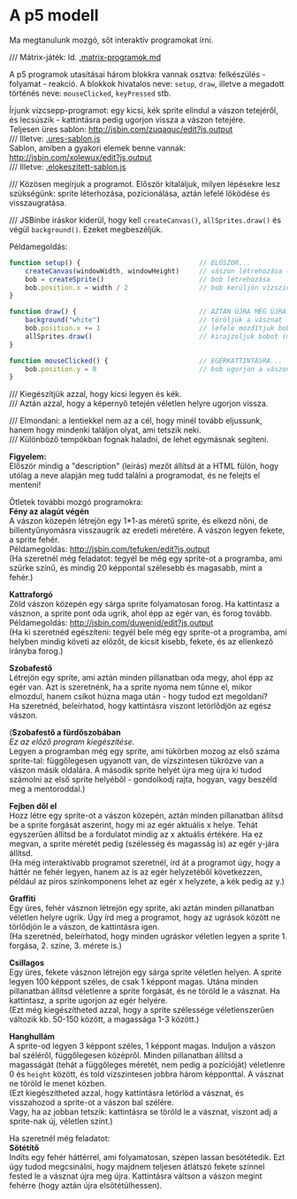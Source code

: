 # A p5 modell  

Ma megtanulunk mozgó, sőt interaktív programokat írni.  

/// Mátrix-játék: ld. [.matrix-programok.md](.matrix-programok.md)  

A p5 programok utasításai három blokkra vannak osztva: felkészülés - folyamat - reakció. A blokkok hivatalos neve: `setup`, `draw`, illetve a megadott történés neve: `mouseClicked`, `keyPressed` stb.  

Írjunk vízcsepp-programot: egy kicsi, kék sprite elindul a vászon tetejéről, és lecsúszik - kattintásra pedig ugorjon vissza a vászon tetejére.  
Teljesen üres sablon: http://jsbin.com/zuqaquc/edit?js,output  
/// Illetve: [.ures-sablon.js](.ures-sablon.js)  
Sablon, amiben a gyakori elemek benne vannak: http://jsbin.com/xolewux/edit?js,output  
/// Illetve: [.elokeszitett-sablon.js](.elokeszitett-sablon.js)  

/// Közösen megírjuk a programot. Először kitaláljuk, milyen lépésekre lesz szükségünk: sprite léterhozása, pozícionálása, aztán lefelé löködése és visszaugratása.  

/// JSBinbe íráskor kiderül, hogy kell `createCanvas()`, `allSprites.draw()` és végül `background()`. Ezeket megbeszéljük.  

Példamegoldás:  
```JavaScript
function setup() {                              // ELŐSZÖR...
    createCanvas(windowWidth, windowHeight)     // vászon létrehozása (minden programba kell)
    bob = createSprite()                        // bob létrehozása
    bob.position.x = width / 2                  // bob kerüljön vízszintesen középre
}

function draw() {                               // AZTÁN ÚJRA MEG ÚJRA...
    background("white")                         // töröljük a vásznat
    bob.position.x += 1                         // lefelé mozdítjuk bobot
    allSprites.draw()                           // kirajzoljuk bobot (minden programba kell)
}

function mouseClicked() {                       // EGÉRKATTINTÁSRA...
    bob.position.y = 0                          // bob ugorjon a vászon tetejére
}
```

/// Kiegészítjük azzal, hogy kicsi legyen és kék.  
/// Aztán azzal, hogy a képernyő tetején véletlen helyre ugorjon vissza.  

/// Elmondani: a lentiekkel nem az a cél, hogy minél tovább eljussunk, hanem hogy mindenki találjon olyat, ami tetszik neki.  
/// Különböző tempókban fognak haladni, de lehet egymásnak segíteni.

__Figyelem:__  
Először mindig a "description" (leírás) mezőt állítsd át a HTML fülön, hogy utólag a neve alapján meg tudd találni a programodat, és ne felejts el menteni!  

Ötletek további mozgó programokra:  
__Fény az alagút végén__  
A vászon közepén létrejön egy 1*1-as méretű sprite, és elkezd nőni, de billentyűnyomásra visszaugrik az eredeti méretére. A vászon legyen fekete, a sprite fehér.  
Példamegoldás: http://jsbin.com/tefuken/edit?js,output  
(Ha szeretnél még feladatot: tegyél be még egy sprite-ot a programba, ami szürke színű, és mindig 20 képpontal szélesebb és magasabb, mint a fehér.)    

__Kattraforgó__  
Zöld vászon közepén egy sárga sprite folyamatosan forog. Ha kattintasz a vásznon, a sprite pont oda ugrik, ahol épp az egér van, és forog tovább.  
Példamegoldás: http://jsbin.com/duwenid/edit?js,output  
(Ha ki szeretnéd egészíteni: tegyél bele még egy sprite-ot a programba, ami helyben mindig követi az előzőt, de kicsit kisebb, fekete, és az ellenkező irányba forog.)  

__Szobafestő__  
Létrejön egy sprite, ami aztán minden pillanatban oda megy, ahol épp az egér van. Azt is szeretnénk, ha a sprite nyoma nem tűnne el, mikor elmozdul, hanem csíkot húzna maga után - hogy tudod ezt megoldani?  
Ha szeretnéd, beleírhatod, hogy kattintásra viszont letörlődjön az egész vászon.  

(__Szobafestő a fürdőszobában__  
_Ez az előző program kiegészítése._  
Legyen a programban még egy sprite, ami tükörben mozog az első száma sprite-tal: függőlegesen ugyanott van, de vízszintesen tükrözve van a vászon másik oldalára. A második sprite helyét újra meg újra ki tudod számolni az első sprite helyéből - gondolkodj rajta, hogyan, vagy beszéld meg a mentoroddal.)  

__Fejben dől el__  
Hozz létre egy sprite-ot a vászon közepén, aztán minden pillanatban állítsd be a sprite forgását aszerint, hogy mi az egér aktuális x helye. Tehát egyszerűen állítsd be a fordulatot mindig az x aktuális értékére. Ha ez megvan, a sprite méretét pedig (szélesség és magasság is) az egér y-jára állítsd.    
(Ha még interaktívabb programot szeretnél, írd át a programot úgy, hogy a háttér ne fehér legyen, hanem az is az egér helyzetéből következzen, például az piros színkomponens lehet az egér x helyzete, a kék pedig az y.)  

__Graffiti__  
Egy üres, fehér vásznon létrejön egy sprite, aki aztán minden pillanatban véletlen helyre ugrik. Úgy írd meg a programot, hogy az ugrások között ne törlődjön le a vászon, de kattintásra igen.  
(Ha szeretnéd, beleírhatod, hogy minden ugráskor véletlen legyen a sprite 1. forgása, 2. színe, 3. mérete is.)  

__Csillagos__  
Egy üres, fekete vásznon létrejön egy sárga sprite véletlen helyen. A sprite legyen 100 képpont széles, de csak 1 képpont magas. Utána minden pillanatban állítsd véletlenre a sprite forgását, és ne töröld le a vásznat. Ha kattintasz, a sprite ugorjon az egér helyére.  
(Ezt még kiegészítheted azzal, hogy a sprite szélessége véletlenszerűen változik kb. 50-150 között, a magassága 1-3 között.)  

__Hanghullám__  
A sprite-od legyen 3 képpont széles, 1 képpont magas. Induljon a vászon bal széléről, függőlegesen középről. Minden pillanatban állítsd a magasságát (tehát a függőleges méretét, nem pedig a pozícióját) véletlenre 0 és `height` között, és told vízszintesen jobbra három képponttal. A vásznat ne töröld le menet közben.  
(Ezt kiegészítheted azzal, hogy kattintásra letörlöd a vásznat, és visszahozod a sprite-ot a vászon bal szélére.  
Vagy, ha az jobban tetszik: kattintásra se töröld le a vásznat, viszont adj a sprite-nak új, véletlen színt.)  

Ha szeretnél még feladatot:  
__Sötétítő__  
Indíts egy fehér háttérrel, ami folyamatosan, szépen lassan besötétedik. Ezt úgy tudod megcsinálni, hogy majdnem teljesen átlátszó fekete színnel fested le a vásznat újra meg újra. Kattintásra váltson a vászon megint fehérre (hogy aztán újra elsötétülhessen).  
